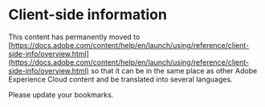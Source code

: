 # Client-side information

This content has permanently moved to [https://docs.adobe.com/content/help/en/launch/using/reference/client-side-info/overview.html](https://docs.adobe.com/content/help/en/launch/using/reference/client-side-info/overview.html) so that it can be in the same place as other Adobe Experience Cloud content and be translated into several languages.

Please update your bookmarks.
